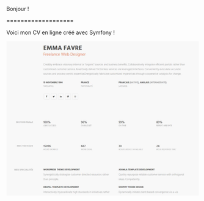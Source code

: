 Bonjour !

===================

Voici mon CV en ligne créé avec Symfony ! 

![Capture](/capture-1.JPG)

